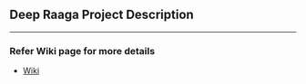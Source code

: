## Deep Raaga Project Description

---

### Refer Wiki page for more details

- [Wiki](https://github.com/sgmoorthy/DeepRaaga/wiki)
